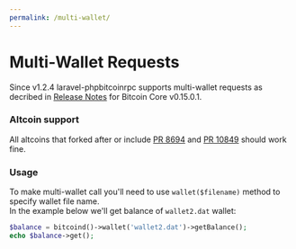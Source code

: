 ```yaml
---
permalink: /multi-wallet/
---
```


Multi-Wallet Requests
======================
Since v1.2.4 laravel-phpbitcoinrpc supports multi-wallet requests as decribed in [Release Notes](https://bitcoin.org/en/release/v0.15.0.1#multi-wallet-support) for Bitcoin Core v0.15.0.1.

### Altcoin support
All altcoins that forked after or include [PR 8694](https://github.com/bitcoin/bitcoin/pull/8694/files) and [PR 10849](https://github.com/bitcoin/bitcoin/pull/10849) should work fine.

### Usage
To make multi-wallet call you'll need to use `wallet($filename)` method to specify wallet file name.  
In the example below we'll get balance of `wallet2.dat` wallet:
```php
$balance = bitcoind()->wallet('wallet2.dat')->getBalance();
echo $balance->get();
```

